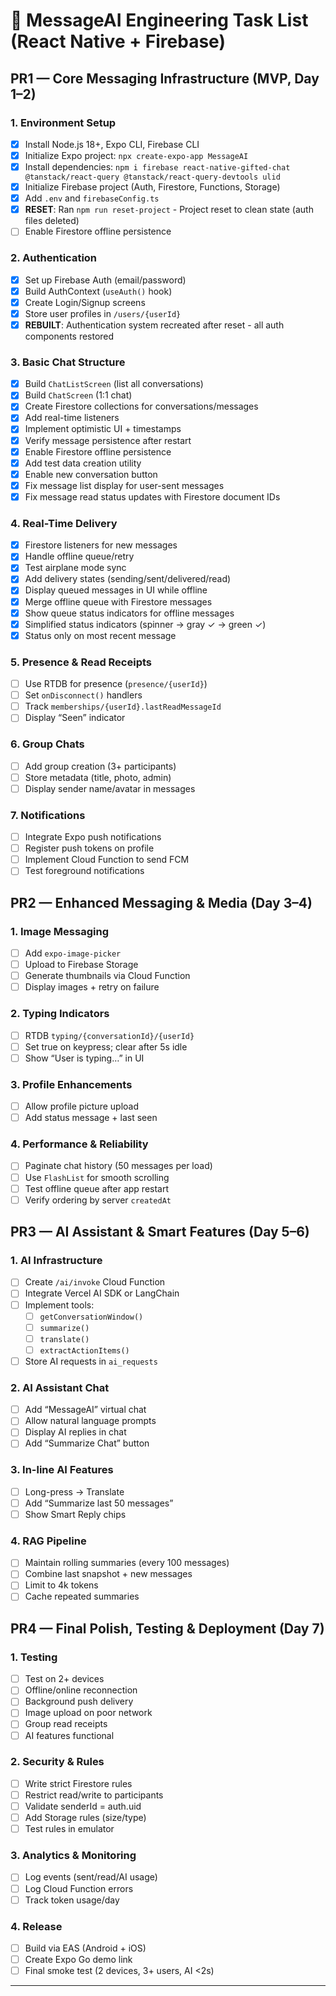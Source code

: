 # 🧩 MessageAI Engineering Task List (React Native + Firebase)

## PR1 — Core Messaging Infrastructure (MVP, Day 1–2)

### 1. Environment Setup

- [x] Install Node.js 18+, Expo CLI, Firebase CLI
- [x] Initialize Expo project: `npx create-expo-app MessageAI`
- [x] Install dependencies: `npm i firebase react-native-gifted-chat @tanstack/react-query @tanstack/react-query-devtools ulid`
- [x] Initialize Firebase project (Auth, Firestore, Functions, Storage)
- [x] Add `.env` and `firebaseConfig.ts`
- [x] **RESET**: Ran `npm run reset-project` - Project reset to clean state (auth files deleted)
- [ ] Enable Firestore offline persistence

### 2. Authentication

- [x] Set up Firebase Auth (email/password)
- [x] Build AuthContext (`useAuth()` hook)
- [x] Create Login/Signup screens
- [x] Store user profiles in `/users/{userId}`
- [x] **REBUILT**: Authentication system recreated after reset - all auth components restored

### 3. Basic Chat Structure

- [x] Build `ChatListScreen` (list all conversations)
- [x] Build `ChatScreen` (1:1 chat)
- [x] Create Firestore collections for conversations/messages
- [x] Add real-time listeners
- [x] Implement optimistic UI + timestamps
- [x] Verify message persistence after restart
- [x] Enable Firestore offline persistence
- [x] Add test data creation utility
- [x] Enable new conversation button
- [x] Fix message list display for user-sent messages
- [x] Fix message read status updates with Firestore document IDs

### 4. Real-Time Delivery

- [x] Firestore listeners for new messages
- [x] Handle offline queue/retry
- [x] Test airplane mode sync
- [x] Add delivery states (sending/sent/delivered/read)
- [x] Display queued messages in UI while offline
- [x] Merge offline queue with Firestore messages
- [x] Show queue status indicators for offline messages
- [x] Simplified status indicators (spinner → gray ✓ → green ✓)
- [x] Status only on most recent message

### 5. Presence & Read Receipts

- [ ] Use RTDB for presence (`presence/{userId}`)
- [ ] Set `onDisconnect()` handlers
- [ ] Track `memberships/{userId}.lastReadMessageId`
- [ ] Display “Seen” indicator

### 6. Group Chats

- [ ] Add group creation (3+ participants)
- [ ] Store metadata (title, photo, admin)
- [ ] Display sender name/avatar in messages

### 7. Notifications

- [ ] Integrate Expo push notifications
- [ ] Register push tokens on profile
- [ ] Implement Cloud Function to send FCM
- [ ] Test foreground notifications

## PR2 — Enhanced Messaging & Media (Day 3–4)

### 1. Image Messaging

- [ ] Add `expo-image-picker`
- [ ] Upload to Firebase Storage
- [ ] Generate thumbnails via Cloud Function
- [ ] Display images + retry on failure

### 2. Typing Indicators

- [ ] RTDB `typing/{conversationId}/{userId}`
- [ ] Set true on keypress; clear after 5s idle
- [ ] Show “User is typing…” in UI

### 3. Profile Enhancements

- [ ] Allow profile picture upload
- [ ] Add status message + last seen

### 4. Performance & Reliability

- [ ] Paginate chat history (50 messages per load)
- [ ] Use `FlashList` for smooth scrolling
- [ ] Test offline queue after app restart
- [ ] Verify ordering by server `createdAt`

## PR3 — AI Assistant & Smart Features (Day 5–6)

### 1. AI Infrastructure

- [ ] Create `/ai/invoke` Cloud Function
- [ ] Integrate Vercel AI SDK or LangChain
- [ ] Implement tools:
  - [ ] `getConversationWindow()`
  - [ ] `summarize()`
  - [ ] `translate()`
  - [ ] `extractActionItems()`
- [ ] Store AI requests in `ai_requests`

### 2. AI Assistant Chat

- [ ] Add “MessageAI” virtual chat
- [ ] Allow natural language prompts
- [ ] Display AI replies in chat
- [ ] Add “Summarize Chat” button

### 3. In-line AI Features

- [ ] Long-press → Translate
- [ ] Add “Summarize last 50 messages”
- [ ] Show Smart Reply chips

### 4. RAG Pipeline

- [ ] Maintain rolling summaries (every 100 messages)
- [ ] Combine last snapshot + new messages
- [ ] Limit to 4k tokens
- [ ] Cache repeated summaries

## PR4 — Final Polish, Testing & Deployment (Day 7)

### 1. Testing

- [ ] Test on 2+ devices
- [ ] Offline/online reconnection
- [ ] Background push delivery
- [ ] Image upload on poor network
- [ ] Group read receipts
- [ ] AI features functional

### 2. Security & Rules

- [ ] Write strict Firestore rules
- [ ] Restrict read/write to participants
- [ ] Validate senderId = auth.uid
- [ ] Add Storage rules (size/type)
- [ ] Test rules in emulator

### 3. Analytics & Monitoring

- [ ] Log events (sent/read/AI usage)
- [ ] Log Cloud Function errors
- [ ] Track token usage/day

### 4. Release

- [ ] Build via EAS (Android + iOS)
- [ ] Create Expo Go demo link
- [ ] Final smoke test (2 devices, 3+ users, AI <2s)

---
